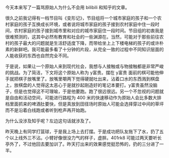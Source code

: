 今天本来写了一篇骂原始人为什么不会用 bilibili 和知乎的文章。

很久之前我记得有一档节目叫《变形记》，节目组将一个城市家庭的孩子和一个农村家庭的孩子互换成长环境，或者说将城市家庭的孩子接到农村家庭中住一段时间，农村家庭的孩子接到城市里和对应的城市家庭住一段时间。节目组的初衷我是很难预测的，这其中必然有教育和社会的一些渊源在。当然，可能对于那些前往农村的孩子最大的问题就是生活舒适度下降，而带给坐上上下楼电梯的孩子的或许朴素的新鲜吧。我可能最多看了十分钟的片段，从完全一致的过程中不同知识层面的人能收获的东西也自然完全不同。

于是说，如果让一个原始人来到现代社会，我想与人接触或与物接触都是非常严峻的挑战。为了简洁，下文将这个原始人称为 y富贵。摆在 y富贵 面前的棋可能他伸手就把棋子放嘴里了。放嘴里嚼两下觉得硬就吐出来，沾着口水的东西溅到棋盘上，放棋盘的人觉得这太恶心于是就抄起刚造好的笔记本要打。y富贵虽然没脑子，但是也觉得这不可理喻，于是他要跑。跑了很远很远。另一个不忽视的问题就是自由和活动空间，可能进行路程为 400 米的快速移动作为原始人会比多数大排档里面抓来的啤酒肚要快，但是真放到田径场时原始人可能会选择穿过中间的草坪而不是沿着白线跑或者听到枪声再开始跑。

为什么没涉及知乎呢？左边这句话就涉及了。

昨天晚上有同学打篮球，于是我上场上去打摆。于是成功把队友拖下了水，扔了五个以上线外三不沾。小臂好像很没力气的样子，虚胖。401rk8 可能过两天要听长亭外了，不过他回去要加训了。昨天打出来的效果感觉挺恐怖的，扔的三分进了一半。